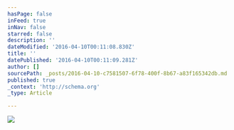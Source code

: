 ```yaml
---
hasPage: false
inFeed: true
inNav: false
starred: false
description: ''
dateModified: '2016-04-10T00:11:08.830Z'
title: ''
datePublished: '2016-04-10T00:11:09.281Z'
author: []
sourcePath: _posts/2016-04-10-c7581507-6f78-400f-8b67-a83f165342db.md
published: true
_context: 'http://schema.org'
_type: Article

---
```

![](https://the-grid-user-content.s3-us-west-2.amazonaws.com/43d62c38-96bb-4d67-8bd9-10cd151b77e5.jpg)